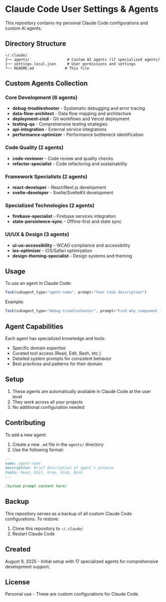 # Claude Code User Settings & Agents

This repository contains my personal Claude Code configurations and custom AI agents.

## Directory Structure

```
~/.claude/
├── agents/                 # Custom AI agents (17 specialized agents)
├── settings.local.json     # User permissions and settings
└── README.md              # This file
```

## Custom Agents Collection

### Core Development (6 agents)
- **debug-troubleshooter** - Systematic debugging and error tracing
- **data-flow-architect** - Data flow mapping and architecture
- **deployment-cicd** - Git workflows and Vercel deployment
- **testing-qa** - Comprehensive testing strategies
- **api-integration** - External service integrations
- **performance-optimizer** - Performance bottleneck identification

### Code Quality (2 agents)
- **code-reviewer** - Code review and quality checks
- **refactor-specialist** - Code refactoring and sustainability

### Framework Specialists (2 agents)
- **react-developer** - React/Next.js development
- **svelte-developer** - Svelte/SvelteKit development

### Specialized Technologies (2 agents)
- **firebase-specialist** - Firebase services integration
- **state-persistence-sync** - Offline-first and state sync

### UI/UX & Design (3 agents)
- **ui-ux-accessibility** - WCAG compliance and accessibility
- **ios-optimizer** - iOS/Safari optimization
- **design-theming-specialist** - Design systems and theming

## Usage

To use an agent in Claude Code:

```javascript
Task(subagent_type="agent-name", prompt="Your task description")
```

Example:
```javascript
Task(subagent_type="debug-troubleshooter", prompt="Find why component isn't updating")
```

## Agent Capabilities

Each agent has specialized knowledge and tools:
- Specific domain expertise
- Curated tool access (Read, Edit, Bash, etc.)
- Detailed system prompts for consistent behavior
- Best practices and patterns for their domain

## Setup

1. These agents are automatically available in Claude Code at the user level
2. They work across all your projects
3. No additional configuration needed

## Contributing

To add a new agent:
1. Create a new `.md` file in the `agents/` directory
2. Use the following format:

```markdown
---
name: agent-name
description: Brief description of agent's purpose
tools: Read, Edit, Grep, Glob, Bash
---

[System prompt content here]
```

## Backup

This repository serves as a backup of all custom Claude Code configurations. To restore:

1. Clone this repository to `~/.claude/`
2. Restart Claude Code

## Created

August 9, 2025 - Initial setup with 17 specialized agents for comprehensive development support.

## License

Personal use - These are custom configurations for Claude Code.